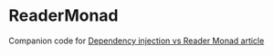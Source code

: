 # ReaderMonad
Companion code for [Dependency injection vs Reader Monad article](https://dev.to/napicella/dependency-injection-and-reader-monad-5ap4)

